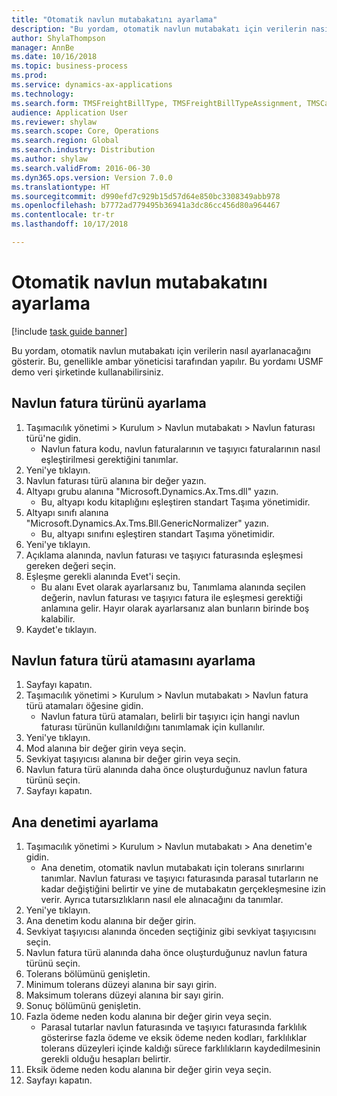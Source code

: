```yaml
--- 
title: "Otomatik navlun mutabakatını ayarlama"
description: "Bu yordam, otomatik navlun mutabakatı için verilerin nasıl ayarlanacağını gösterir."
author: ShylaThompson
manager: AnnBe
ms.date: 10/16/2018
ms.topic: business-process
ms.prod: 
ms.service: dynamics-ax-applications
ms.technology: 
ms.search.form: TMSFreightBillType, TMSFreightBillTypeAssignment, TMSCarrierCodeLookup, DefaultDashboard, TMSAuditMaster
audience: Application User
ms.reviewer: shylaw
ms.search.scope: Core, Operations
ms.search.region: Global
ms.search.industry: Distribution
ms.author: shylaw
ms.search.validFrom: 2016-06-30
ms.dyn365.ops.version: Version 7.0.0
ms.translationtype: HT
ms.sourcegitcommit: d990efd7c929b15d57d64e850bc3308349abb978
ms.openlocfilehash: b7772ad779495b36941a3dc86cc456d80a964467
ms.contentlocale: tr-tr
ms.lasthandoff: 10/17/2018

---
```

# <a name="set-up-automatic-freight-reconciliation"></a>Otomatik navlun mutabakatını ayarlama

[!include [task guide banner](../../includes/task-guide-banner.md)]

Bu yordam, otomatik navlun mutabakatı için verilerin nasıl ayarlanacağını gösterir. Bu, genellikle ambar yöneticisi tarafından yapılır. Bu yordamı USMF demo veri şirketinde kullanabilirsiniz.


## <a name="set-up-the-freight-bill-type"></a>Navlun fatura türünü ayarlama
1. Taşımacılık yönetimi > Kurulum > Navlun mutabakatı > Navlun faturası türü'ne gidin.
    * Navlun fatura kodu, navlun faturalarının ve taşıyıcı faturalarının nasıl eşleştirilmesi gerektiğini tanımlar.  
2. Yeni'ye tıklayın.
3. Navlun faturası türü alanına bir değer yazın.
4. Altyapı grubu alanına "Microsoft.Dynamics.Ax.Tms.dll" yazın.
    * Bu, altyapı kodu kitaplığını eşleştiren standart Taşıma yönetimidir.  
5. Altyapı sınıfı alanına "Microsoft.Dynamics.Ax.Tms.Bll.GenericNormalizer" yazın.
    * Bu, altyapı sınıfını eşleştiren standart Taşıma yönetimidir.  
6. Yeni'ye tıklayın.
7. Açıklama alanında, navlun faturası ve taşıyıcı faturasında eşleşmesi gereken değeri seçin.  
8. Eşleşme gerekli alanında Evet'i seçin.
    * Bu alanı Evet olarak ayarlarsanız bu, Tanımlama alanında seçilen değerin, navlun faturası ve taşıyıcı fatura ile eşleşmesi gerektiği anlamına gelir. Hayır olarak ayarlarsanız alan bunların birinde boş kalabilir.  
9. Kaydet'e tıklayın.

## <a name="set-up-the-freight-bill-type-assignment"></a>Navlun fatura türü atamasını ayarlama
1. Sayfayı kapatın.
2. Taşımacılık yönetimi > Kurulum > Navlun mutabakatı > Navlun fatura türü atamaları öğesine gidin.
    * Navlun fatura türü atamaları, belirli bir taşıyıcı için hangi navlun faturası türünün kullanıldığını tanımlamak için kullanılır.   
3. Yeni'ye tıklayın.
4. Mod alanına bir değer girin veya seçin.
5. Sevkiyat taşıyıcısı alanına bir değer girin veya seçin.
6. Navlun fatura türü alanında daha önce oluşturduğunuz navlun fatura türünü seçin.
7. Sayfayı kapatın.

## <a name="set-up-the-audit-master"></a>Ana denetimi ayarlama
1. Taşımacılık yönetimi > Kurulum > Navlun mutabakatı > Ana denetim'e gidin.
    * Ana denetim, otomatik navlun mutabakatı için tolerans sınırlarını tanımlar. Navlun faturası ve taşıyıcı faturasında parasal tutarların ne kadar değiştiğini belirtir ve yine de mutabakatın gerçekleşmesine izin verir. Ayrıca tutarsızlıkların nasıl ele alınacağını da tanımlar.  
2. Yeni'ye tıklayın.
3. Ana denetim kodu alanına bir değer girin.
4. Sevkiyat taşıyıcısı alanında önceden seçtiğiniz gibi sevkiyat taşıyıcısını seçin.
5. Navlun fatura türü alanında daha önce oluşturduğunuz navlun fatura türünü seçin.
6. Tolerans bölümünü genişletin.
7. Minimum tolerans düzeyi alanına bir sayı girin.
8. Maksimum tolerans düzeyi alanına bir sayı girin.
9. Sonuç bölümünü genişletin.
10. Fazla ödeme neden kodu alanına bir değer girin veya seçin.
    * Parasal tutarlar navlun faturasında ve taşıyıcı faturasında farklılık gösterirse fazla ödeme ve eksik ödeme neden kodları, farklılıklar tolerans düzeyleri içinde kaldığı sürece farklılıkların kaydedilmesinin gerekli olduğu hesapları belirtir.  
11. Eksik ödeme neden kodu alanına bir değer girin veya seçin.
12. Sayfayı kapatın.


